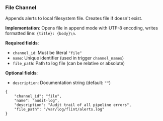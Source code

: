 ### File Channel

Appends alerts to local filesystem file. Creates file if doesn't exist.

**Implementation**: Opens file in append mode with UTF-8 encoding, writes formatted line: `{title}: {body}\n`.

**Required fields**:
- `channel_id`: Must be literal `"file"`
- `name`: Unique identifier (used in trigger `channel_names`)
- `file_path`: Path to log file (can be relative or absolute)

**Optional fields**:
- `description`: Documentation string (default: `""`)

```jsonc
{
    "channel_id": "file",
    "name": "audit-log",
    "description": "Audit trail of all pipeline errors",
    "file_path": "/var/log/flint/alerts.log"
}
```